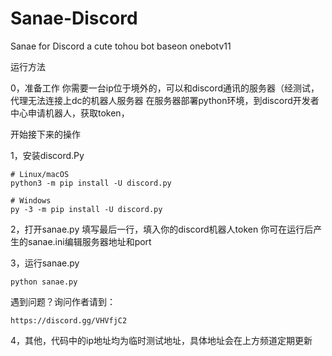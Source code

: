 # Sanae-Discord
Sanae for Discord a cute tohou bot baseon onebotv11

运行方法

0，准备工作
你需要一台ip位于境外的，可以和discord通讯的服务器（经测试，代理无法连接上dc的机器人服务器
在服务器部署python环境，到discord开发者中心申请机器人，获取token，

开始接下来的操作

1，安装discord.Py
```
# Linux/macOS
python3 -m pip install -U discord.py
```
```
# Windows
py -3 -m pip install -U discord.py
```
2，打开sanae.py
填写最后一行，填入你的discord机器人token
你可在运行后产生的sanae.ini编辑服务器地址和port

3，运行sanae.py
```
python sanae.py
```
遇到问题？询问作者请到：
```
https://discord.gg/VHVfjC2
```
4，其他，代码中的ip地址均为临时测试地址，具体地址会在上方频道定期更新

